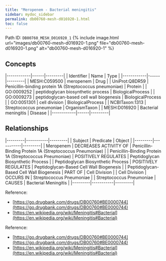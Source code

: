 ```yaml
---
title: "Meropenem - Bacterial meningitis"
sidebar: mydoc_sidebar
permalink: db00760-mesh-d016920-1.html
toc: false 
---
```



Path ID: `DB00760_MESH_D016920_1`
{% include image.html url="images/db00760-mesh-d016920-1.png" file="db00760-mesh-d016920-1.png" alt="db00760-mesh-d016920-1" %}

## Concepts

|------------|------|---------|
| Identifier | Name | Type    |
|------------|------|---------|
| MESH:C059500 | meropenem | Drug |
| UniProt:Q8DR59 | Penicillin-binding protein 1A (Streptococcus pneumoniae) | Protein |
| GO:0009252 | peptidoglycan biosynthetic process | BiologicalProcess |
| GO:0009273 | peptidoglycan-based cell wall biogenesis | BiologicalProcess |
| GO:0051301 | cell division | BiologicalProcess |
| NCBITaxon:1313 | Streptococcus pneumoniae | OrganismTaxon |
| MESH:D016920 | Bacterial meningitis | Disease |
|------------|------|---------|

## Relationships

|---------|-----------|---------|
| Subject | Predicate | Object  |
|---------|-----------|---------|
| Meropenem | DECREASES ACTIVITY OF | Penicillin-Binding Protein 1A (Streptococcus Pneumoniae) |
| Penicillin-Binding Protein 1A (Streptococcus Pneumoniae) | POSITIVELY REGULATES | Peptidoglycan Biosynthetic Process |
| Peptidoglycan Biosynthetic Process | POSITIVELY REGULATES | Peptidoglycan-Based Cell Wall Biogenesis |
| Peptidoglycan-Based Cell Wall Biogenesis | PART OF | Cell Division |
| Cell Division | OCCURS IN | Streptococcus Pneumoniae |
| Streptococcus Pneumoniae | CAUSES | Bacterial Meningitis |
|---------|-----------|---------|

Reference: 
  - [https://go.drugbank.com/drugs/DB00760#BE0000744](https://go.drugbank.com/drugs/DB00760#BE0000744)
  - [https://en.wikipedia.org/wiki/Meningitis#Bacterial](https://en.wikipedia.org/wiki/Meningitis#Bacterial)

Reference: 
  - [https://go.drugbank.com/drugs/DB00760#BE0000744](https://go.drugbank.com/drugs/DB00760#BE0000744)
  - [https://en.wikipedia.org/wiki/Meningitis#Bacterial](https://en.wikipedia.org/wiki/Meningitis#Bacterial)
